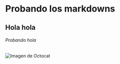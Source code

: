 # Probando los markdowns
## Hola hola
###### Probando hola

![Imagen de Octocat](https://cdn-icons-png.flaticon.com/512/25/25231.png)







